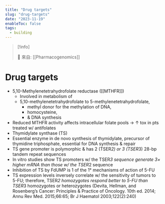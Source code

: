 ```yaml
---
title: "Drug targets"
slug: "drug-targets"
date: "2023-11-19"
enableToc: false
tags:
  - building
---
```


> [!info]
>
> 🌱 來自: [[Pharmacogenomics]]

# Drug targets

- 5,10-Methylenetetrahydrofolate reductase ([[MTHFR]])
    - Involved in metabolism of 
    - 5,10-methylenetetrahydrofolate to 5-methylenetetrahydrofolate,
        - methyl donor for the methylation of DNA,
        - homocysteine,
        - & DNA synthesis
- Reduced MTHFR activity affects intracellular folate pools → ↑ tox in pts treated w/ antifolates
- Thymidylate synthase (TS)
- Essential enzyme in de novo synthesis of thymidylate, precursor of thymidine triphosphate, essential for DNA synthesis & repair
- TS gene promoter is polymorphic & has 2 (TSER*2) or 3 (TSER*3) 28-bp tandem repeat sequences
- In vitro studies show TS promoters w/ the TSER*3 sequence generate 3× higher mRNA than those w/ the TSER*2 sequence
- Inhibition of TS by FdUMP is 1 of the 1° mechanisms of action of 5-FU
- TS expression levels inversely correlate w/ the sensitivity of tumors to 5-FU; therefore, TSER*2 homozygotes respond better to 5-FU than TSER*3 homozygotes or heterozygotes (Devita, Hellman, and Rosenberg’s Cancer: Principles & Practice of Oncology. 10th ed. 2014; Annu Rev Med. 2015;66:65; Br J Haematol 2003;122(2):240)
